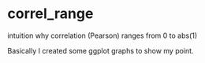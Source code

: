 # correl_range
intuition why correlation (Pearson) ranges from 0 to abs(1)

Basically I created some ggplot graphs to show my point.
